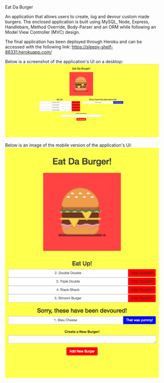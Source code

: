 Eat Da Burger

An application that allows users to create, log and devour custom made burgers.  The enclosed application is built using MySQL, Node, Express, Handlebars, Method Override, Body-Parser and an ORM while following an Model View Controller (MVC) design.  

The final application has been deployed through Heroku and can be accessed with the following link: https://sleepy-shelf-86331.herokuapp.com/

Below is a screenshot of the application's UI on a desktop:
![Desktop pic](public/assets/img/desktop.png)

Below is an image of the mobile version of the application's UI:
![Mobile pic](public/assets/img/mobile.png)
